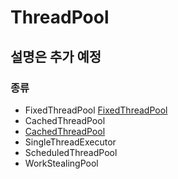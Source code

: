 # ThreadPool

## 설명은 추가 예정

### 종류
- FixedThreadPool
[FixedThreadPool](FixedThreadPool.md)
- CachedThreadPool
- [CachedThreadPool](CachedThreadPool.md)
- SingleThreadExecutor
- ScheduledThreadPool
- WorkStealingPool